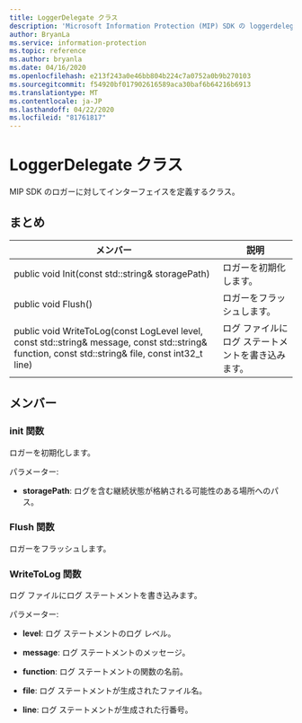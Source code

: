```yaml
---
title: LoggerDelegate クラス
description: 'Microsoft Information Protection (MIP) SDK の loggerdelegate:: undefined クラスを文書にします。'
author: BryanLa
ms.service: information-protection
ms.topic: reference
ms.author: bryanla
ms.date: 04/16/2020
ms.openlocfilehash: e213f243a0e46bb804b224c7a0752a0b9b270103
ms.sourcegitcommit: f54920bf017902616589aca30baf6b64216b6913
ms.translationtype: MT
ms.contentlocale: ja-JP
ms.lasthandoff: 04/22/2020
ms.locfileid: "81761817"
---
```

# <a name="class-loggerdelegate"></a>LoggerDelegate クラス 
MIP SDK のロガーに対してインターフェイスを定義するクラス。
  
## <a name="summary"></a>まとめ
 メンバー                        | 説明                                
--------------------------------|---------------------------------------------
public void Init(const std::string& storagePath)  |  ロガーを初期化します。
public void Flush()  |  ロガーをフラッシュします。
public void WriteToLog(const LogLevel level, const std::string& message, const std::string& function, const std::string& file, const int32_t line)  |  ログ ファイルにログ ステートメントを書き込みます。
  
## <a name="members"></a>メンバー
  
### <a name="init-function"></a>init 関数
ロガーを初期化します。

パラメーター:  
* **storagePath**: ログを含む継続状態が格納される可能性のある場所へのパス。


  
### <a name="flush-function"></a>Flush 関数
ロガーをフラッシュします。
  
### <a name="writetolog-function"></a>WriteToLog 関数
ログ ファイルにログ ステートメントを書き込みます。

パラメーター:  
* **level**: ログ ステートメントのログ レベル。 


* **message**: ログ ステートメントのメッセージ。 


* **function**: ログ ステートメントの関数の名前。 


* **file**: ログ ステートメントが生成されたファイル名。 


* **line**: ログ ステートメントが生成された行番号。

